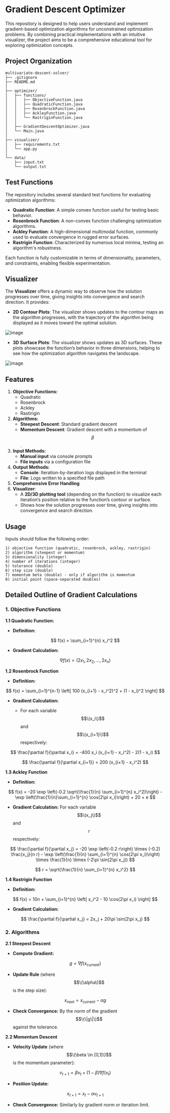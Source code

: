 # Gradient Descent Optimizer

This repository is designed to help users understand and implement gradient-based optimization algorithms for unconstrained optimization problems. By combining practical implementations with an intuitive visualizer, the project aims to be a comprehensive educational tool for exploring optimization concepts.

## Project Organization

```
multivariate-descent-solver/
├── .gitignore
├── README.md
│
├── optimizer/            
│   ├── functions/        
│   │   ├── ObjectiveFunction.java
│   │   ├── QuadraticFunction.java
│   │   ├── RosenbrockFunction.java
│   │   ├── AckleyFunction.java
│   │   └── RastriginFunction.java
│   │
│   ├── GradientDescentOptimizer.java
│   └── Main.java
│
├── visualizer/           
│   ├── requirements.txt
│   └── app.py
│
└── data/                 
    ├── input.txt        
    └── output.txt       
```

## Test Functions

The repository includes several standard test functions for evaluating optimization algorithms:
- **Quadratic Function**: A simple convex function useful for testing basic behavior.
- **Rosenbrock Function**: A non-convex function challenging optimization algorithms.
- **Ackley Function**: A high-dimensional multimodal function, commonly used to evaluate convergence in rugged error surfaces.
- **Rastrigin Function**: Characterized by numerous local minima, testing an algorithm's robustness.

Each function is fully customizable in terms of dimensionality, parameters, and constraints, enabling flexible experimentation.

## Visualizer

The **Visualizer** offers a dynamic way to observe how the solution progresses over time, giving insights into convergence and search direction. It provides:
- **2D Contour Plots**: The visualizer shows updates to the contour maps as the algorithm progresses, with the trajectory of the algorithm being displayed as it moves toward the optimal solution.
  
![image](https://github.com/user-attachments/assets/f7efb428-ab07-4ea0-839e-562a7705971d)

- **3D Surface Plots**: The visualizer shows updates as 3D surfaces. These plots showcase the function’s behavior in three dimensions, helping to see how the optimization algorithm navigates the landscape.

![image](https://github.com/user-attachments/assets/6152b0d3-7ce3-4ad6-8d99-87ec8707e114)

## Features
1. **Objective Functions:**
   - Quadratic
   - Rosenbrock
   - Ackley
   - Rastirigin
2. **Algorithms:**
   - **Steepest Descent**: Standard gradient descent
   - **Momentum Descent**: Gradient descent with a momentum of $$β$$.
3. **Input Methods:**
   - **Manual input** via console prompts
   - **File inputs** via a configuration file
4. **Output Methods:**
   - **Console**: Iteration-by-iteration logs displayed in the terminal
   - **File**: Logs written to a specified file path
5. **Comprehensive Error Handling**
6. **Visualizer**:
   - A **2D/3D plotting tool** (depending on the function) to visualize each iteration’s position relative to the function’s contour or surface.
   - Shows how the solution progresses over time, giving insights into convergence and search direction.
  
## Usage
Inputs should follow the following order:
```
1) objective function (quadratic, rosenbrock, ackley, rastrigin)
2) algorithm (steepest or momentum)
3) dimensionality (integer)
4) number of iterations (integer)
5) tolerance (double)
6) step size (double)
7) momentum beta (double) - only if algorithm is momentum
8) initial point (space-separated doubles)
```

## Detailed Outline of Gradient Calculations

### 1. Objective Functions
 
**1.1 Quadratic Function:**

- **Definition:**

$$
f(x) = \sum_{i=1}^{n} x_i^2
$$

- **Gradient Calculation:**

$$
\nabla f(x) = (2x_1, 2x_2, \dots, 2x_n)
$$


**1.2 Rosenbrock Function**

- **Definition:**

$$
f(x) = \sum_{i=1}^{n-1} \left[ 100 (x_{i+1} - x_i^2)^2 + (1 - x_i)^2 \right]
$$

- **Gradient Calculation:**

  - For each variable $$\(x_i\)$$ and $$\(x_{i+1}\)$$ respectively:

$$
\frac{\partial f}{\partial x_i} = -400 x_i (x_{i+1} - x_i^2) - 2(1 - x_i)
$$

$$
\frac{\partial f}{\partial x_{i+1}} = 200 (x_{i+1} - x_i^2)
$$

**1.3 Ackley Function**

- **Definition:**

$$
f(x) = -20 \exp \left(-0.2 \sqrt{\frac{1}{n} \sum_{i=1}^{n} x_i^2}\right) - \exp \left(\frac{1}{n}\sum_{i=1}^{n} \cos(2\pi x_i)\right) + 20 + e
$$

- **Gradient Calculation:** 
For each variable $$\(x_j\)$$ and $$r$$ respectively:

$$
\frac{\partial f}{\partial x_j} = -20 \exp \left(-0.2 r\right) \times (-0.2) \frac{x_j}{n r} - \exp \left(\frac{1}{n} \sum_{i=1}^{n} \cos(2\pi x_i)\right) \times \frac{1}{n} \times (-2\pi \sin(2\pi x_j))
$$

$$
r = \sqrt{\frac{1}{n} \sum_{i=1}^{n} x_i^2}
$$

**1.4 Rastrigin Function**

- **Definition:**

$$
f(x) = 10n + \sum_{i=1}^{n} \left[ x_i^2 - 10 \cos(2\pi x_i) \right]
$$

- **Gradient Calculation:**

$$
\frac{\partial f}{\partial x_j} = 2x_j + 20\pi \sin(2\pi x_j)
$$


### 2. Algorithms

**2.1 Steepest Descent**

- **Compute Gradient:**

$$
g = \nabla f(x_{\text{current}})
$$

- **Update Rule** (where $$\(\alpha\)$$ is the step size):

$$
x_{\text{next}} = x_{\text{current}} - \alpha g
$$

- **Check Convergence:** By the norm of the gradient $$\(\|g\|\)$$ against the tolerance.

**2.2 Momentum Descent**

- **Velocity Update** (where $$\(\beta \in [0,1]\)$$ is the momentum parameter):

$$
v_{t+1} = \beta v_t + (1 - \beta) \nabla f(x_t)
$$

- **Position Update:**

$$
x_{t+1} = x_t - \alpha v_{t+1}
$$

- **Check Convergence:** Similarly by gradient norm or iteration limit.




